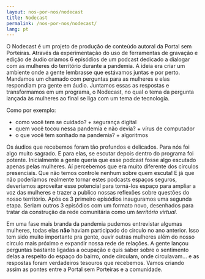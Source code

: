 ```yaml
---
layout: nos-por-nos/nodecast
title: Nodecast
permalink: /nos-por-nos/nodecast/
lang: pt
---
```

O Nodecast é um projeto de produção de conteúdo autoral da Portal sem Porteiras. Através da experimentação do uso de ferramentas de gravação e edição de áudio criamos 6 episódios de um podcast dedicado a dialogar com as mulheres do território durante a pandemia. A ideia era criar um ambiente onde a gente lembrasse que estávamos juntas e por perto.
Mandamos um chamado com perguntas para as mulheres e elas respondiam pra gente em áudio.
Juntamos essas as respostas e transformamos em um programa, o Nodecast, no qual o tema da pergunta lançada às mulheres ao final se liga com um tema de tecnologia.

Como por exemplo:
 - como você tem se cuidado? + segurança digital
 - quem você tocou nessa pandemia e não devia? + vírus de computador
 - o que você tem sonhado na pandemia? + algoritmos

Os áudios que recebemos foram tão profundos e delicados. Para nós foi algo muito sagrado. E para elas, se escutar depois dentro do programa foi potente.
Inicialmente a gente queria que esse podcast fosse algo escutado apenas pelas mulheres. Aí percebemos que era muito diferente dos círculos presenciais. Que não temos controle nenhum sobre quem escuta! E já que não poderíamos realmente tornar estes podcasts espaços seguros, deveríamos aproveitar esse potencial para torná-los espaço para ampliar a voz das mulheres e trazer a publico nossas reflexões sobre questões do nosso território.
Após os 3 primeiro episódios inauguramos uma segunda etapa.
Seriam outros 3 episódios com um formato novo, desenhados para tratar da construção da rede comunitária como um _território virtual_.

Em uma fase mais branda da pandemia pudemos entrevistar algumas mulheres, todas elas **não** haviam participado do circulo no ano anterior. Isso tem sido muito importante pra gente, ouvir outras mulheres além do nosso circulo mais próximo e expandir nossa rede de relações.
A gente lançou perguntas bastante ligadas a ocupação e quis saber sobre o sentimento delas a respeito do espaço do bairro, onde circulam, onde circulavam... e as respostas foram verdadeiros tesouros que recebemos. Vamos criando assim as pontes entre a Portal sem Porteiras e a comunidade.
